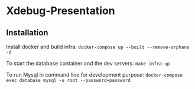 # Xdebug-Presentation

## Installation

Install docker and build infra:
`docker-compose up --build --remove-orphans -d`

To start the database container and the dev servers:
`make infra-up`

To run Mysql in command line for development purpose:
`docker-compose exec database mysql -u root --password=password`
